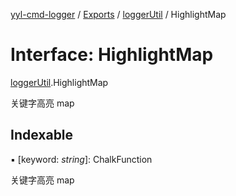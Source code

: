 [yyl-cmd-logger](../README.md) / [Exports](../modules.md) / [loggerUtil](../modules/loggerutil.md) / HighlightMap

# Interface: HighlightMap

[loggerUtil](../modules/loggerutil.md).HighlightMap

关键字高亮 map

## Indexable

▪ [keyword: *string*]: ChalkFunction

关键字高亮 map
